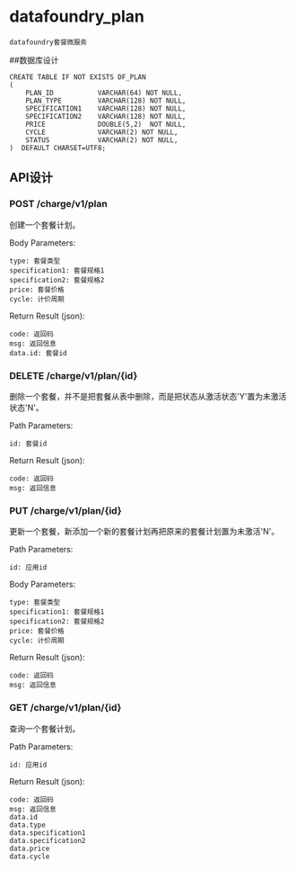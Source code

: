 # datafoundry_plan

```
datafoundry套餐微服务
```

##数据库设计

```
CREATE TABLE IF NOT EXISTS DF_PLAN
(
    PLAN_ID           VARCHAR(64) NOT NULL,
    PLAN_TYPE         VARCHAR(128) NOT NULL,
    SPECIFICATION1    VARCHAR(128) NOT NULL,
    SPECIFICATION2    VARCHAR(128) NOT NULL,
    PRICE             DOUBLE(5,2)  NOT NULL,
    CYCLE             VARCHAR(2) NOT NULL,
    STATUS            VARCHAR(2) NOT NULL,
)  DEFAULT CHARSET=UTF8;
```

## API设计  

### POST /charge/v1/plan

创建一个套餐计划。

Body Parameters:
```
type: 套餐类型
specification1: 套餐规格1
specification2: 套餐规格2
price: 套餐价格
cycle: 计价周期
```

Return Result (json):
```
code: 返回码
msg: 返回信息
data.id: 套餐id
```

### DELETE /charge/v1/plan/{id}

删除一个套餐，并不是把套餐从表中删除，而是把状态从激活状态'Y'置为未激活状态'N'。

Path Parameters:
```
id: 套餐id
```

Return Result (json):

```
code: 返回码
msg: 返回信息
```

### PUT /charge/v1/plan/{id}

更新一个套餐，新添加一个新的套餐计划再把原来的套餐计划置为未激活'N'。

Path Parameters:
```
id: 应用id
```

Body Parameters:
```
type: 套餐类型
specification1: 套餐规格1
specification2: 套餐规格2
price: 套餐价格
cycle: 计价周期
```

Return Result (json):
```
code: 返回码
msg: 返回信息
```

### GET /charge/v1/plan/{id}

查询一个套餐计划。

Path Parameters:
```
id: 应用id
```

Return Result (json):
```
code: 返回码
msg: 返回信息
data.id
data.type
data.specification1
data.specification2
data.price
data.cycle
```
